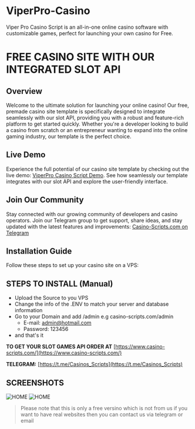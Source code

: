 # ViperPro-Casino
Viper Pro Casino Script is an all-in-one online casino software with customizable games, perfect for launching your own casino for Free.

# FREE CASINO SITE WITH OUR INTEGRATED SLOT API

## Overview
Welcome to the ultimate solution for launching your online casino! Our free, premade casino site template is specifically designed to integrate seamlessly with our slot API, providing you with a robust and feature-rich platform to get started quickly. Whether you're a developer looking to build a casino from scratch or an entrepreneur wanting to expand into the online gaming industry, our template is the perfect choice.



## Live Demo
Experience the full potential of our casino site template by checking out the live demo: [ViperPro Casino Script Demo](). See how seamlessly our template integrates with our slot API and explore the user-friendly interface.

## Join Our Community
Stay connected with our growing community of developers and casino operators. Join our Telegram group to get support, share ideas, and stay updated with the latest features and improvements: [Casino-Scripts.com on Telegram](https://t.me/Casinos_Scripts)

## Installation Guide
Follow these steps to set up your casino site on a VPS:

## STEPS TO INSTALL (Manual)
- Upload the Source to you VPS
- Change the info of the .ENV to match your server and database information
- Go to your Domain and add /admin e.g casino-scripts.com/admin
   - E-mail: admin@hotmail.com 
   - Password: 123456
- and that's it


**TO GET YOUR SLOT GAMES API ORDER AT** [https://www.casino-scripts.com/](https://www.casino-scripts.com/)

**TELEGRAM:** [https://t.me/Casinos_Scripts](https://t.me/Casinos_Scripts)

## SCREENSHOTS 
![HOME]( "HOME")
![HOME]( "HOME")

> Please note that this is only a free versino which is not from us if you want to have real websites then you can contact us via telegram or email
